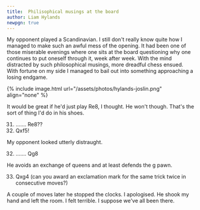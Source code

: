 ```yaml
---
title:  Philisophical musings at the board
author: Liam Hylands
newpgn: true
---
```


My opponent played a Scandinavian. I still don't really know quite how I managed to make such an awful mess of the opening. It had been one of those miserable evenings where one sits at the board questioning why one continues to put oneself through it, week after week. With the mind distracted by such philosophical musings, more dreadful chess ensued.  With fortune on my side I managed to bail out into something approaching a losing endgame.

{% include image.html url="/assets/photos/hylands-joslin.png" align="none" %}

<div class="clearfix"></div>

It would be great if he'd just play Re8, I thought.  He won't though. That's the sort of thing I'd do in his shoes.  

 31. .......     Re8??
 32. Qxf5!

My opponent looked utterly distraught.  

 32. .......  Qg8

He avoids an exchange of queens and at least defends the g pawn. 

 33. Qxg4 (can you award an exclamation mark for the same trick twice in consecutive moves?)

A couple of moves later he stopped the clocks.  I apologised.  He shook my hand and left the room.  I felt terrible.  I suppose we've all been there. 
